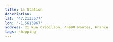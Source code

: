 ```yaml
---
title: La Station
description:
lat: '47.2133577'
lon: '-1.5613967'
address: 21 Rue Crébillon, 44000 Nantes, France
tags: shopping
---
```

